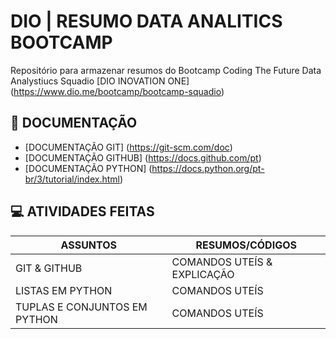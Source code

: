
# DIO | RESUMO DATA ANALITICS BOOTCAMP

Repositório para armazenar resumos do Bootcamp Coding The Future Data Analystiucs Squadio
[DIO INOVATION ONE] (https://www.dio.me/bootcamp/bootcamp-squadio) 

## 📖 DOCUMENTAÇÃO
- [DOCUMENTAÇÃO GIT] (https://git-scm.com/doc)
- [DOCUMENTAÇÃO GITHUB] (https://docs.github.com/pt)
- [DOCUMENTAÇÃO PYTHON] (https://docs.python.org/pt-br/3/tutorial/index.html)

## 💻 ATIVIDADES FEITAS

| ASSUNTOS | RESUMOS/CÓDIGOS |
|----------|---------|
| GIT & GITHUB| COMANDOS UTEÍS & EXPLICAÇÃO |
| LISTAS EM PYTHON | COMANDOS UTEÍS |
| TUPLAS E CONJUNTOS EM PYTHON | COMANDOS UTEÍS |
